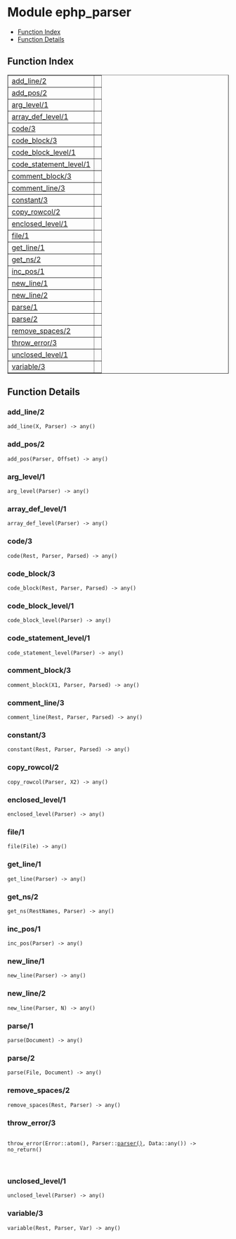 

# Module ephp_parser #
* [Function Index](#index)
* [Function Details](#functions)

<a name="index"></a>

## Function Index ##


<table width="100%" border="1" cellspacing="0" cellpadding="2" summary="function index"><tr><td valign="top"><a href="#add_line-2">add_line/2</a></td><td></td></tr><tr><td valign="top"><a href="#add_pos-2">add_pos/2</a></td><td></td></tr><tr><td valign="top"><a href="#arg_level-1">arg_level/1</a></td><td></td></tr><tr><td valign="top"><a href="#array_def_level-1">array_def_level/1</a></td><td></td></tr><tr><td valign="top"><a href="#code-3">code/3</a></td><td></td></tr><tr><td valign="top"><a href="#code_block-3">code_block/3</a></td><td></td></tr><tr><td valign="top"><a href="#code_block_level-1">code_block_level/1</a></td><td></td></tr><tr><td valign="top"><a href="#code_statement_level-1">code_statement_level/1</a></td><td></td></tr><tr><td valign="top"><a href="#comment_block-3">comment_block/3</a></td><td></td></tr><tr><td valign="top"><a href="#comment_line-3">comment_line/3</a></td><td></td></tr><tr><td valign="top"><a href="#constant-3">constant/3</a></td><td></td></tr><tr><td valign="top"><a href="#copy_rowcol-2">copy_rowcol/2</a></td><td></td></tr><tr><td valign="top"><a href="#enclosed_level-1">enclosed_level/1</a></td><td></td></tr><tr><td valign="top"><a href="#file-1">file/1</a></td><td></td></tr><tr><td valign="top"><a href="#get_line-1">get_line/1</a></td><td></td></tr><tr><td valign="top"><a href="#get_ns-2">get_ns/2</a></td><td></td></tr><tr><td valign="top"><a href="#inc_pos-1">inc_pos/1</a></td><td></td></tr><tr><td valign="top"><a href="#new_line-1">new_line/1</a></td><td></td></tr><tr><td valign="top"><a href="#new_line-2">new_line/2</a></td><td></td></tr><tr><td valign="top"><a href="#parse-1">parse/1</a></td><td></td></tr><tr><td valign="top"><a href="#parse-2">parse/2</a></td><td></td></tr><tr><td valign="top"><a href="#remove_spaces-2">remove_spaces/2</a></td><td></td></tr><tr><td valign="top"><a href="#throw_error-3">throw_error/3</a></td><td></td></tr><tr><td valign="top"><a href="#unclosed_level-1">unclosed_level/1</a></td><td></td></tr><tr><td valign="top"><a href="#variable-3">variable/3</a></td><td></td></tr></table>


<a name="functions"></a>

## Function Details ##

<a name="add_line-2"></a>

### add_line/2 ###

`add_line(X, Parser) -> any()`

<a name="add_pos-2"></a>

### add_pos/2 ###

`add_pos(Parser, Offset) -> any()`

<a name="arg_level-1"></a>

### arg_level/1 ###

`arg_level(Parser) -> any()`

<a name="array_def_level-1"></a>

### array_def_level/1 ###

`array_def_level(Parser) -> any()`

<a name="code-3"></a>

### code/3 ###

`code(Rest, Parser, Parsed) -> any()`

<a name="code_block-3"></a>

### code_block/3 ###

`code_block(Rest, Parser, Parsed) -> any()`

<a name="code_block_level-1"></a>

### code_block_level/1 ###

`code_block_level(Parser) -> any()`

<a name="code_statement_level-1"></a>

### code_statement_level/1 ###

`code_statement_level(Parser) -> any()`

<a name="comment_block-3"></a>

### comment_block/3 ###

`comment_block(X1, Parser, Parsed) -> any()`

<a name="comment_line-3"></a>

### comment_line/3 ###

`comment_line(Rest, Parser, Parsed) -> any()`

<a name="constant-3"></a>

### constant/3 ###

`constant(Rest, Parser, Parsed) -> any()`

<a name="copy_rowcol-2"></a>

### copy_rowcol/2 ###

`copy_rowcol(Parser, X2) -> any()`

<a name="enclosed_level-1"></a>

### enclosed_level/1 ###

`enclosed_level(Parser) -> any()`

<a name="file-1"></a>

### file/1 ###

`file(File) -> any()`

<a name="get_line-1"></a>

### get_line/1 ###

`get_line(Parser) -> any()`

<a name="get_ns-2"></a>

### get_ns/2 ###

`get_ns(RestNames, Parser) -> any()`

<a name="inc_pos-1"></a>

### inc_pos/1 ###

`inc_pos(Parser) -> any()`

<a name="new_line-1"></a>

### new_line/1 ###

`new_line(Parser) -> any()`

<a name="new_line-2"></a>

### new_line/2 ###

`new_line(Parser, N) -> any()`

<a name="parse-1"></a>

### parse/1 ###

`parse(Document) -> any()`

<a name="parse-2"></a>

### parse/2 ###

`parse(File, Document) -> any()`

<a name="remove_spaces-2"></a>

### remove_spaces/2 ###

`remove_spaces(Rest, Parser) -> any()`

<a name="throw_error-3"></a>

### throw_error/3 ###

<pre><code>
throw_error(Error::atom(), Parser::<a href="#type-parser">parser()</a>, Data::any()) -&gt; no_return()
</code></pre>
<br />

<a name="unclosed_level-1"></a>

### unclosed_level/1 ###

`unclosed_level(Parser) -> any()`

<a name="variable-3"></a>

### variable/3 ###

`variable(Rest, Parser, Var) -> any()`

